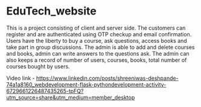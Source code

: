# EduTech_website
This is a project consisting of client and server side. 
The customers can register and are authenticated using OTP checkup and email confirmation.
Users have the liberty to buy a course, ask questions, access books and take part in group discussions.
The admin is able to add and delete courses and books, admin can write answers to the questions ask.
The admin can also keeps a record of number of users, courses, books, total number of courses bought by users.  

Video link - https://www.linkedin.com/posts/shreeniwas-deshpande-74a1a8160_webdevelopment-flask-pythondevelopment-activity-6729661226487435265-tpFQ?utm_source=share&utm_medium=member_desktop
